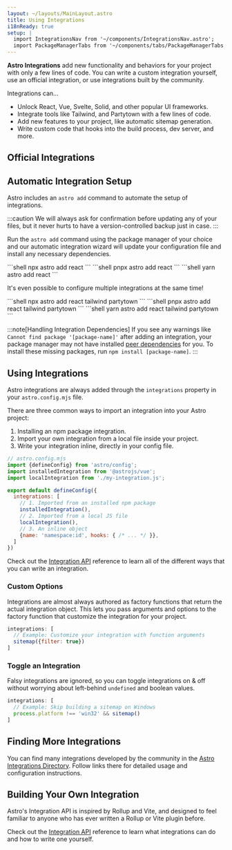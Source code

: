 ```yaml
---
layout: ~/layouts/MainLayout.astro
title: Using Integrations
i18nReady: true
setup: |
  import IntegrationsNav from '~/components/IntegrationsNav.astro';
  import PackageManagerTabs from '~/components/tabs/PackageManagerTabs.astro'
---
```


**Astro Integrations** add new functionality and behaviors for your project with only a few lines of code. You can write a custom integration yourself, use an official integration, or use integrations built by the community.

Integrations can…

- Unlock React, Vue, Svelte, Solid, and other popular UI frameworks.
- Integrate tools like Tailwind, and Partytown with a few lines of code.
- Add new features to your project, like automatic sitemap generation.
- Write custom code that hooks into the build process, dev server, and more.

## Official Integrations

<IntegrationsNav />

## Automatic Integration Setup

Astro includes an `astro add` command to automate the setup of integrations.

:::caution
We will always ask for confirmation before updating any of your files, but it never hurts to have a version-controlled backup just in case.
:::

Run the `astro add` command using the package manager of your choice and our automatic integration wizard will update your configuration file and install any necessary dependencies.

<PackageManagerTabs>
  <Fragment slot="npm">
  ```shell
  npx astro add react
  ```
  </Fragment>
  <Fragment slot="pnpm">
  ```shell
  pnpx astro add react
  ```
  </Fragment>
  <Fragment slot="yarn">
  ```shell
  yarn astro add react
  ```
  </Fragment>
</PackageManagerTabs>

It's even possible to configure multiple integrations at the same time!

<PackageManagerTabs>
  <Fragment slot="npm">
  ```shell
  npx astro add react tailwind partytown
  ```
  </Fragment>
  <Fragment slot="pnpm">
  ```shell
  pnpx astro add react tailwind partytown
  ```
  </Fragment>
  <Fragment slot="yarn">
  ```shell
  yarn astro add react tailwind partytown
  ```
  </Fragment>
</PackageManagerTabs>

:::note[Handling Integration Dependencies]
If you see any warnings like `Cannot find package '[package-name]'` after adding an integration, your package manager may not have installed [peer dependencies](https://nodejs.org/en/blog/npm/peer-dependencies/) for you. To install these missing packages, run `npm install [package-name]`.
:::

## Using Integrations

Astro integrations are always added through the `integrations` property in your  `astro.config.mjs` file.

There are three common ways to import an integration into your Astro project:
1. Installing an npm package integration.
2. Import your own integration from a local file inside your project.
3. Write your integration inline, directly in your config file.

```js
// astro.config.mjs
import {defineConfig} from 'astro/config';
import installedIntegration from '@astrojs/vue';
import localIntegration from './my-integration.js';

export default defineConfig({
  integrations: [
    // 1. Imported from an installed npm package
    installedIntegration(),
    // 2. Imported from a local JS file
    localIntegration(),
    // 3. An inline object
    {name: 'namespace:id', hooks: { /* ... */ }},
  ]
})
```

Check out the [Integration API](/en/reference/integrations-reference/) reference to learn all of the different ways that you can write an integration.

### Custom Options

Integrations are almost always authored as factory functions that return the actual integration object. This lets you pass arguments and options to the factory function that customize the integration for your project.

```js
integrations: [
  // Example: Customize your integration with function arguments
  sitemap({filter: true})
]
```

### Toggle an Integration

Falsy integrations are ignored, so you can toggle integrations on & off without worrying about left-behind `undefined` and boolean values.

```js
integrations: [
  // Example: Skip building a sitemap on Windows
  process.platform !== 'win32' && sitemap()
]
```

## Finding More Integrations

You can find many integrations developed by the community in the [Astro Integrations Directory](https://astro.build/integrations/). Follow links there for detailed usage and configuration instructions.

## Building Your Own Integration

Astro's Integration API is inspired by Rollup and Vite, and designed to feel familiar to anyone who has ever written a Rollup or Vite plugin before.

Check out the [Integration API](/en/reference/integrations-reference/) reference to learn what integrations can do and how to write one yourself.

